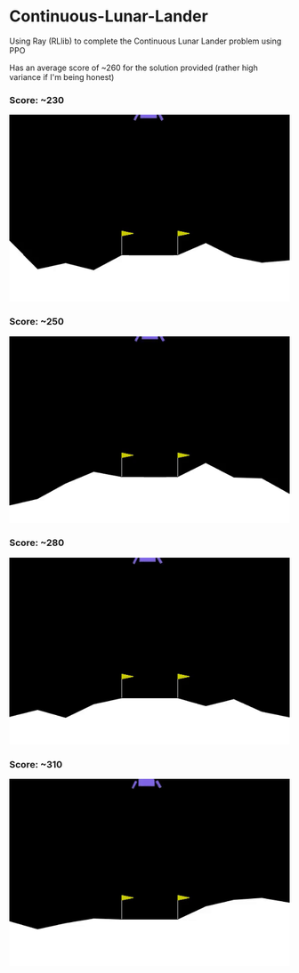 # Continuous-Lunar-Lander
Using Ray (RLlib) to complete the Continuous Lunar Lander problem using PPO

Has an average score of ~260 for the solution provided (rather high variance if I'm being honest)

### Score: ~230
<!-- <video controls src="video/ContinuousLunarLander-230.mp4" title="Title"></video> -->
![Lunar Lander 230](video/ContinuousLunarLander-230.gif)

### Score: ~250
<!-- <video controls src="video/ContinuousLunarLander-250.mp4" title="Title"></video> -->
![Lunar Lander 250](video/ContinuousLunarLander-250.gif)

### Score: ~280
<!-- <video controls src="video/ContinuousLunarLander-279.mp4" title="Title"></video> -->
![Lunar Lander 280](video/ContinuousLunarLander-279.gif)

### Score: ~310
<!-- <video controls src="video/ContinuousLunarLander-311.mp4" title="Title"></video> -->
![Lunar Lander 310](video/ContinuousLunarLander-311.gif)
